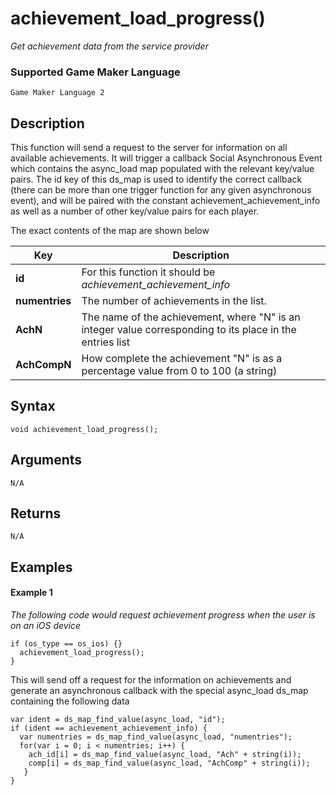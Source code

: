 # achievement_load_progress()

*Get achievement data from the service provider*

### Supported Game Maker Language

`Game Maker Language 2`

## Description

This function will send a request to the server for information on all available achievements. It will trigger a callback Social Asynchronous Event which contains the async_load map populated with the relevant key/value pairs. The id key of this ds_map is used to identify the correct callback (there can be more than one trigger function for any given asynchronous event), and will be paired with the constant achievement_achievement_info as well as a number of other key/value pairs for each player.

The exact contents of the map are shown below

|Key           |Description                                                                                              |
|--------------|---------------------------------------------------------------------------------------------------------|
|**id**        |For this function it should be *achievement_achievement_info*                                            |
|**numentries**|The number of achievements in the list.                                                                  |
|**AchN**      |The name of the achievement, where "N" is an integer value corresponding to its place in the entries list|
|**AchCompN**  |How complete the achievement "N" is as a percentage value from 0 to 100 (a string)                       |


## Syntax

```
void achievement_load_progress();
```

## Arguments

```
N/A
```

## Returns

```
N/A
```

## Examples

#### Example 1

*The following code would request achievement progress when the user is on an iOS device*

```
if (os_type == os_ios) {}
  achievement_load_progress();
}
```

This will send off a request for the information on achievements and generate an asynchronous callback with the special async_load ds_map containing the following data

```
var ident = ds_map_find_value(async_load, "id");
if (ident == achievement_achievement_info) {
  var numentries = ds_map_find_value(async_load, "numentries");
  for(var i = 0; i < numentries; i++) {
    ach_id[i] = ds_map_find_value(async_load, "Ach" + string(i));
    comp[i] = ds_map_find_value(async_load, "AchComp" + string(i));
   }
}
```